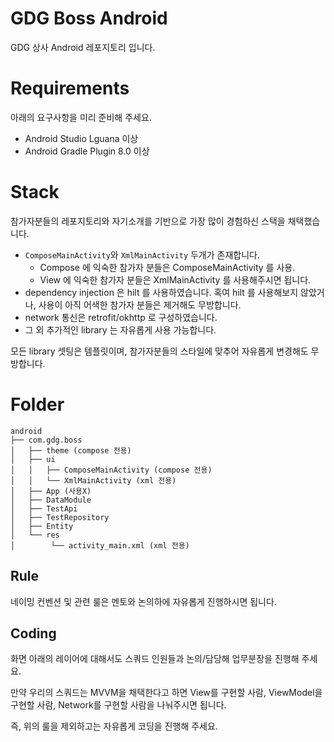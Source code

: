 # GDG Boss Android

GDG 상사 Android 레포지토리 입니다.

# Requirements
아래의 요구사항을 미리 준비해 주세요.
 - Android Studio Lguana 이상
 - Android Gradle Plugin 8.0 이상 

# Stack
참가자분들의 레포지토리와 자기소개를 기반으로 가장 많이 경험하신 스택을 채택했습니다.

- `ComposeMainActivity`와 `XmlMainActivity` 두개가 존재합니다. 
    - Compose 에 익숙한 참가자 분들은 ComposeMainActivity 를 사용.
    - View 에 익숙한 참가자 분들은 XmlMainActivity 를 사용해주시면 됩니다. 
- dependency injection 은 hilt 를 사용하였습니다. 혹여 hilt 를 사용해보지 않았거나, 사용이 아직 어색한 참가자 분들은 제거해도 무방합니다.
- network 통신은 retrofit/okhttp 로 구성하였습니다.
- 그 외 추가적인 library 는 자유롭게 사용 가능합니다.

모든 library 셋팅은 템플릿이며, 참가자분들의 스타일에 맞추어 자유롭게 변경해도 무방합니다. 


# Folder
```
android
├── com.gdg.boss
│   ├── theme (compose 전용)
│   ├── ui
│   │   ├── ComposeMainActivity (compose 전용)
│   │   └── XmlMainActivity (xml 전용)
│   ├── App (사용X)
│   ├── DataModule
│   ├── TestApi
│   ├── TestRepository
│   ├── Entity
│   └── res
│        └── activity_main.xml (xml 전용)
```


## Rule
네이밍 컨벤션 및 관련 룰은 멘토와 논의하에 자유롭게 진행하시면 됩니다.

## Coding
화면 아래의 레이어에 대해서도 스쿼드 인원들과 논의/담당해 업무분장을 진행해 주세요.

만약 우리의 스쿼드는 MVVM을 채택한다고 하면 View를 구현할 사람, ViewModel을 구현할 사람, Network를 구현할 사람을 나눠주시면 됩니다.

즉, 위의 룰을 제외하고는 자유롭게 코딩을 진행해 주세요.

